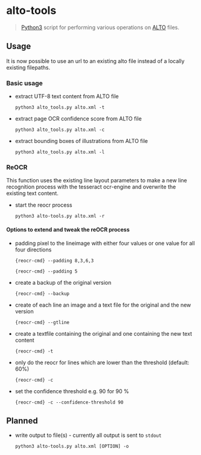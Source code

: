 # alto-tools

> [Python3](https://www.python.org/) script for performing various operations on [ALTO](http://www.loc.gov/standards/alto/) files.

## Usage
It is now possible to use an url to an existing alto file instead of a locally existing filepaths.

### Basic usage
* extract UTF-8 text content from ALTO file

  `python3 alto_tools.py alto.xml -t`

* extract page OCR confidence score from ALTO file

  `python3 alto_tools.py alto.xml -c`

* extract bounding boxes of illustrations from ALTO file

  `python3 alto_tools.py alto.xml -l`

### ReOCR
  This function uses the existing line layout parameters to make a new line recognition process with the
  tesseract ocr-engine and overwrite the existing text content.

  * start the reocr process

    `python3 alto-tools.py alto.xml -r`

####  Options to extend and tweak the reOCR process
  * padding pixel to the lineimage with either four values or one value for all four
    directions

    `{reocr-cmd} --padding 8,3,6,3`

    `{reocr-cmd} --padding 5`
  * create a backup of the original version

    `{reocr-cmd} --backup`
  * create of each line an image and a text file for the original and the new version

      `{reocr-cmd} --gtline`
  * create a textfile containing the original and one containing the new text content

    `{reocr-cmd} -t`
  * only do the reocr for lines which are lower than the threshold (default: 60%)

    `{reocr-cmd} -c`
  * set the confidence threshold e.g. 90 for 90 %

    `{reocr-cmd} -c --confidence-threshold 90`

## Planned

* write output to file(s) - currently all output is sent to `stdout`

  `python3 alto-tools.py alto.xml [OPTION] -o`
